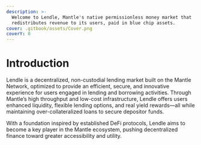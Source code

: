 ```yaml
---
description: >-
  Welcome to Lendle, Mantle's native permissionless money market that
  redistributes revenue to its users, paid in blue chip assets.
cover: .gitbook/assets/Cover.png
coverY: 0
---
```


# Introduction

Lendle is a decentralized, non-custodial lending market built on the Mantle Network, optimized to provide an efficient, secure, and innovative experience for users engaged in lending and borrowing activities. Through Mantle’s high throughput and low-cost infrastructure, Lendle offers users enhanced liquidity, flexible lending options, and real yield rewards—all while maintaining over-collateralized loans to secure depositor funds.

With a foundation inspired by established DeFi protocols, Lendle aims to become a key player in the Mantle ecosystem, pushing decentralized finance toward greater accessibility and utility.
